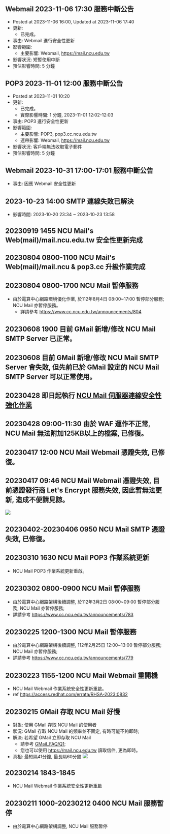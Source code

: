 ## Webmail 2023-11-06 17:30 服務中斷公告
- Posted at 2023-11-06 16:00, Updated at 2023-11-06 17:40
- 更新:
    - 已完成。
- 事由: Webmail 進行安全性更新
- 影響範圍: 
    - 主要影響: Webmail, https://mail.ncu.edu.tw
- 影響狀況: 短暫使用中斷
- 預估影響時間: 5 分鐘

## POP3 2023-11-01 12:00 服務中斷公告
- Posted at 2023-11-01 10:20 
- 更新:
    - 已完成。
    - 實際影響時間: 1 分鐘, 2023-11-01 12:02-12:03
- 事由: POP3 進行安全性更新
- 影響範圍: 
    - 主要影響: POP3, pop3.cc.ncu.edu.tw
    - 連帶影響: Webmail, https://mail.ncu.edu.tw
- 影響狀況: 客戶端無法收取電子郵件
- 預估影響時間: 5 分鐘

## Webmail 2023-10-31 17:00-17:01 服務中斷公告
- 事由: 因應 Webmail 安全性更新

## 2023-10-23 14:00 SMTP 連線失敗已解決
- 影響時間: 2023-10-20 23:34 ~ 2023-10-23 13:58

## 20230919 1455 NCU Mail's Web(mail)/mail.ncu.edu.tw 安全性更新完成

## 20230804 0800-1100 NCU Mail's Web(mail)/mail.ncu & pop3.cc 升級作業完成

## 20230804 0800-1700 NCU Mail 暫停服務
- 由於電算中心網路環境優化作業, 於112年8月4日 08:00~17:00 暫停部分服務; NCU Mail 亦暫停服務。
    - 詳請參考 https://www.cc.ncu.edu.tw/announcements/804

## 20230608 1900 目前 GMail 新增/修改 NCU Mail SMTP Server 已正常。

## 20230608 目前 GMail 新增/修改 NCU Mail SMTP Server 會失敗, 但先前已於 GMail 設定的 NCU Mail SMTP Server 可以正常使用。

## 20230428 即日起執行 [NCU Mail 伺服器連線安全性強化作業](/articles/events/tls.md)

## 20230428 09:00-11:30 由於 WAF 運作不正常, NCU Mail 無法附加125KB以上的檔案, 已修復。
 
## 20230417 12:00 NCU Mail Webmail 憑證失效, 已修復。

## 20230417 09:46 NCU Mail Webmail 憑證失效, 目前憑證發行商 Let's Encrypt 服務失效, 因此暫無法更新, 造成不便請見諒。
![](https://in.ncu.edu.tw/center31/letsencrypt_outage_202304170944.png)

## 20230402-20230406 0950 NCU Mail SMTP 憑證失效, 已修復。
 
## 20230310 1630 NCU Mail POP3 作業系統更新
- NCU Mail POP3 作業系統更新重啟。

## 20230302 0800-0900 NCU Mail 暫停服務
- 由於電算中心網路架構後續調整, 於112年3月2日 08:00~09:00 暫停部分服務; NCU Mail 亦暫停服務; 
- 詳請參考 https://www.cc.ncu.edu.tw/announcements/783

## 20230225 1200-1300 NCU Mail 暫停服務
- 由於電算中心網路架構後續調整, 112年2月25日 12:00~13:00 暫停部分服務; NCU Mail 亦暫停服務; 
- 詳請參考 https://www.cc.ncu.edu.tw/announcements/779

## 20230223 1155-1200 NCU Mail Webmail 重開機
- NCU Mail Webmail 作業系統安全性更新重啟。
- ref https://access.redhat.com/errata/RHSA-2023:0832

## 20230215 GMail 存取 NCU Mail 好慢
- 對象: 使用 GMail 存取 NCU Mail 的使用者
- 狀況: GMail 存取 NCU Mail 的頻率並不固定, 有時可能不夠即時;
- 解決: 若希望 GMail 立即存取 NCU Mail
    - 請參考 [GMail_FAQ/Q1](https://github1.cc.ncu.edu.tw/center31/ncumail/-/wikis/FAQ,-NCU-Mail-via-GMail);
    - 您也可以使用 https://mail.ncu.edu.tw 讀取信件, 更為即時。
- 真相: 最短隔41分鐘, 最長隔60分鐘
![](https://in.ncu.edu.tw/center31/home/2023-02-15_174602.png)

## 20230214 1843-1845
- NCU Mail Webmail 作業系統安全性更新重啟

## 20230211 1000-20230212 0400 NCU Mail 服務暫停
- 由於電算中心網路架構調整, NCU Mail 服務暫停